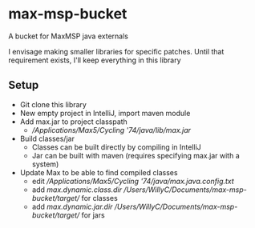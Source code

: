 # max-msp-bucket

A bucket for MaxMSP java externals

I envisage making smaller libraries for specific patches. Until that requirement exists, I'll keep everything in this library

## Setup

- Git clone this library
- New empty project in IntelliJ, import maven module
- Add max.jar to project classpath
  - */Applications/Max5/Cycling '74/java/lib/max.jar*
- Build classes/jar
  - Classes can be built directly by compiling in IntelliJ
  - Jar can be built with maven (requires specifying max.jar with a <scope>system</scope>)
- Update Max to be able to find compiled classes
  - edit */Applications/Max5/Cycling '74/java/max.java.config.txt*
  - add *max.dynamic.class.dir /Users/WillyC/Documents/max-msp-bucket/target/* for classes
  - add *max.dynamic.jar.dir /Users/WillyC/Documents/max-msp-bucket/target/* for jars